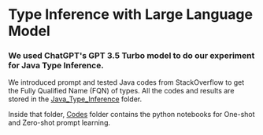 # Type Inference with Large Language Model

### We used ChatGPT's GPT 3.5 Turbo model to do our experiment for Java Type Inference.

We introduced prompt and tested Java codes from StackOverflow to get the Fully Qualified Name (FQN) of types. All the codes and results are stored in the [Java_Type_Inference](https://github.com/Azmain-Kabir-Swaran/Type_Inference_with_LLM/tree/main/Java_Type_Inference) folder.

Inside that folder, [Codes](https://github.com/Azmain-Kabir-Swaran/Type_Inference_with_LLM/tree/main/Java_Type_Inference/Codes) folder contains the python notebooks for One-shot and Zero-shot prompt learning.